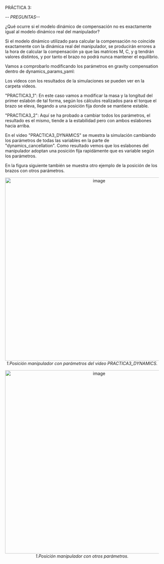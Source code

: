 PRÁCTICA 3:

*-- PREGUNTAS--*

¿Qué ocurre si el modelo dinámico de compensación no es exactamente igual al modelo dinámico real del manipulador?

Si el modelo dinámico utilizado para calcular la compensación no coincide exactamente con la dinámica real del manipulador, se producirán errores a la hora de calcular la compensación ya que las matrices M, C, y g tendrán valores distintos, y por tanto el brazo no podrá nunca mantener el equilibrio.

Vamos a comprobarlo modificando los parámetros en gravity compensation dentro de dynamics_params_yaml:

Los videos con los resultados de la simulaciones se pueden ver en la carpeta videos.

"PRACTICA3_1": En este caso vamos a modificar la masa y la longitud del primer eslabón de tal forma, según los cálculos realizados para el torque el brazo se eleva, llegando a una posición fija donde se mantiene estable.

"PRACTICA3_2": Aquí se ha probado a cambiar todos los parámetros, el resultado es el mismo, tiende a la estabilidad pero con ambos eslabones hacia arriba.

En el video "PRACTICA3_DYNAMICS" se muestra la simulación cambiando los parámetros de todas las variables en la parte de "dynamics_cancellation". Como resultado vemos que los eslabones del manipulador adoptan una posición fija rapidámente que es variable según los parámetros.

En la figura siguiente también se muestra otro ejemplo de la posición de los brazos con otros parámetros.

<p align="center">
  <img src="https://github.com/user-attachments/assets/4a6207a1-f90f-43ca-b0bc-89d00e7ae9b7" alt="image" width="600"><br>
  <em>1.Posición manipulador con parámetros del video PRACTICA3_DYNAMICS.</em>
</p>

<p align="center">
  <img src="https://github.com/user-attachments/assets/67dd0ba2-9248-4168-ab6b-f788272b93d6" alt="image" width="600"><br>
  <em>1.Posición manipulador con otros parámetros.</em>
</p>

